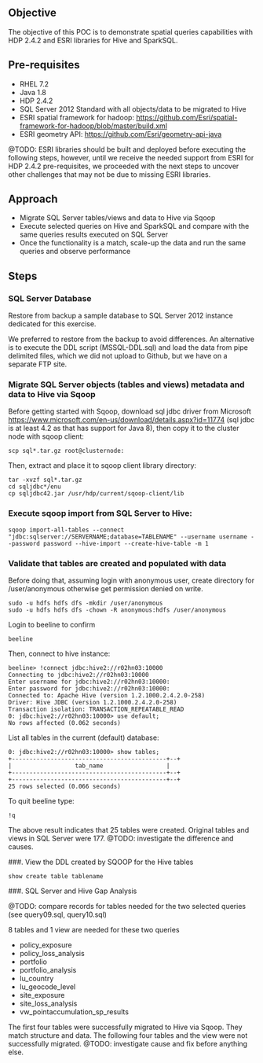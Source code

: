 ## Objective
The objective of this POC is to demonstrate spatial queries capabilities with HDP 2.4.2 and ESRI libraries for Hive and SparkSQL.

## Pre-requisites
- RHEL 7.2
- Java 1.8
- HDP 2.4.2
- SQL Server 2012 Standard with all objects/data to be migrated to Hive
- ESRI spatial framework for hadoop: https://github.com/Esri/spatial-framework-for-hadoop/blob/master/build.xml
- ESRI geometry API: https://github.com/Esri/geometry-api-java

@TODO: ESRI libraries should be built and deployed before executing the following steps, however, until we receive the needed support from ESRI for HDP 2.4.2 pre-requisites, we proceeded with the next steps to uncover other challenges that may not be due to missing ESRI libraries.

## Approach
- Migrate SQL Server tables/views and data to Hive via Sqoop
- Execute selected queries on Hive and SparkSQL and compare with the same queries results executed on SQL Server
- Once the functionality is a match, scale-up the data and run the same queries and observe performance

## Steps

### SQL Server Database
Restore from backup a sample database to SQL Server 2012 instance dedicated for this exercise.

We preferred to restore from the backup to avoid differences. An alternative is to execute the DDL script (MSSQL-DDL.sql) and load the data from pipe delimited files, which we did not upload to Github, but we have on a separate FTP site.

### Migrate SQL Server objects (tables and views) metadata and data to Hive via Sqoop

Before getting started with Sqoop, download sql jdbc driver from Microsoft https://www.microsoft.com/en-us/download/details.aspx?id=11774 (sql jdbc is at least 4.2 as that has support for Java 8), then copy it to the cluster node with sqoop client:

```
scp sql*.tar.gz root@clusternode:
```

Then, extract and place it to sqoop client library directory:
```
tar -xvzf sql*.tar.gz 
cd sqljdbc*/enu
cp sqljdbc42.jar /usr/hdp/current/sqoop-client/lib
```

### Execute sqoop import from SQL Server to Hive:

```
sqoop import-all-tables --connect "jdbc:sqlserver://SERVERNAME;database=TABLENAME" --username username --password password --hive-import --create-hive-table -m 1
```

### Validate that tables are created and populated with data

Before doing that, assuming login with anonymous user, create directory for /user/anonymous otherwise get permission denied on write.
```
sudo -u hdfs hdfs dfs -mkdir /user/anonymous
sudo -u hdfs hdfs dfs -chown -R anonymous:hdfs /user/anonymous
```
Login to beeline to confirm
```
beeline
```
Then, connect to hive instance:
```
beeline> !connect jdbc:hive2://r02hn03:10000
Connecting to jdbc:hive2://r02hn03:10000
Enter username for jdbc:hive2://r02hn03:10000:
Enter password for jdbc:hive2://r02hn03:10000:
Connected to: Apache Hive (version 1.2.1000.2.4.2.0-258)
Driver: Hive JDBC (version 1.2.1000.2.4.2.0-258)
Transaction isolation: TRANSACTION_REPEATABLE_READ
0: jdbc:hive2://r02hn03:10000> use default;
No rows affected (0.062 seconds)
```

List all tables in the current (default) database:
```
0: jdbc:hive2://r02hn03:10000> show tables;
+--------------------------------------------+--+
|                  tab_name                  |
+--------------------------------------------+--+
+--------------------------------------------+--+
25 rows selected (0.066 seconds)
```

To quit beeline type:

```
!q
```
The above result indicates that 25 tables were created. Original tables and views in SQL Server were 177. @TODO: investigate the difference and causes.

###. View the DDL created by SQOOP for the Hive tables
```
show create table tablename
```
###. SQL Server and Hive Gap Analysis

@TODO: compare records for tables needed for the two selected queries (see query09.sql, query10.sql)

8 tables and 1 view are needed for these two queries

- policy_exposure
- policy_loss_analysis
- portfolio
- portfolio_analysis
- lu_country
- lu_geocode_level
- site_exposure
- site_loss_analysis
- vw_pointaccumulation_sp_results

The first four tables were successfully migrated to Hive via Sqoop. They match structure and data. The following four tables and the view were not successfully migrated. @TODO: investigate cause and fix before anything else.
